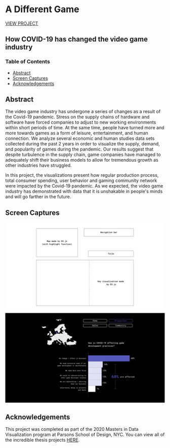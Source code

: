 # A Different Game
[VIEW PROJECT](https://parsons.nyc/thesis-2021/)
## How COVID-19 has changed the video game industry

### Table of Contents
- [Abstract](#abstract)
- [Screen Captures](#screen-captures)
- [Acknowledgements](#acknowledgements)

## Abstract
The video game industry has undergone a series of changes as a result of the Covid-19 pandemic. Stress on the supply chains of hardware and software have forced companies to adjust to new working environments within short periods of time. At the same time, people have turned more and more towards games as a form of leisure, entertainment, and human connection. We analyze several economic and human studies data sets collected during the past 2 years in order to visualize the supply, demand, and popularity of games during the pandemic. Our results suggest that despite turbulence in the supply chain, game companies have managed to adequately shift their business models to allow for tremendous growth as other industries have struggled.

In this project, the visualizations present how regular production process, total consumer spending, user behavior and gaming community network were impacted by the Covid-19 pandemic. As we expected, the video game industry has demonstrated with data that it is unshakable in people's minds and will go farther in the future.

## Screen Captures
<img src="https://github.com/yujunmjiang/gaming-industry-tracker/blob/main/screen-captures/Slide%2016_9%20-%202.png">
<img src="https://github.com/yujunmjiang/gaming-industry-tracker/blob/main/screen-captures/Slide%2016_9%20-%201.png">

## Acknowledgements
This project was completed as part of the 2020 Masters in Data Visualization program at Parsons School of Design, NYC. You can view all of the incredible thesis projects [HERE](https://parsons.nyc/thesis/).
